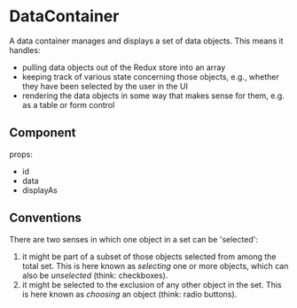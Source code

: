 # DataContainer

A data container manages and displays a set of data objects.  This
means it handles:

  - pulling data objects out of the Redux store into an array
  - keeping track of various state concerning those objects, e.g.,
    whether they have been selected by the user in the UI
  - rendering the data objects in some way that makes sense for them,
    e.g. as a table or form control

## Component

props:
  - id
  - data
  - displayAs

## Conventions

There are two senses in which one object in a set can be 'selected':
  
  1. it might be part of a subset of those objects selected from among
     the total set. This is here known as *selecting* one or more
     objects, which can also be *unselected* (think: checkboxes).
  2. it might be selected to the exclusion of any other object in the
     set. This is here known as *choosing* an object (think: radio
     buttons).
     
